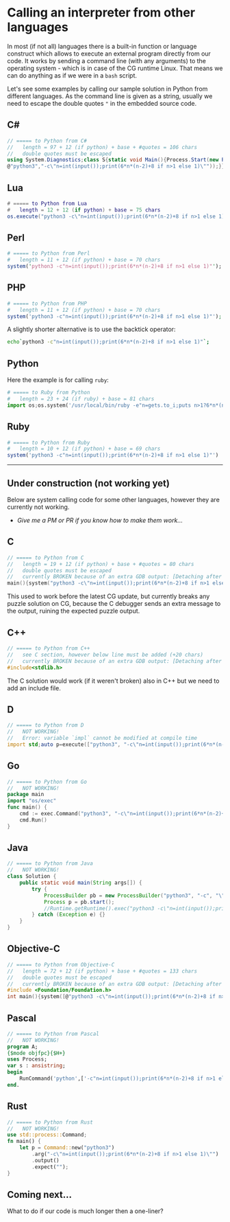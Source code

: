 # Calling an interpreter from other languages

In most (if not all) languages there is a built-in function or language construct which allows to execute an external program directly from our code. It works by sending a command line (with any arguments) to the operating system - which is in case of the CG runtime Linux. That means we can do anything as if we were in a `bash` script.

Let's see some examples by calling our sample solution in Python from different languages.
As the command line is given as a string, usually we need to escape the double quotes `"` in the embedded source code.

## C\#

```cs
// ===== to Python from C#
//   length = 97 + 12 (if python) + base + #quotes = 106 chars
//   double quotes must be escaped
using System.Diagnostics;class S{static void Main(){Process.Start(new ProcessStartInfo(
@"python3","-c\"n=int(input());print(6*n*(n-2)+8 if n>1 else 1)\""));}}
```

## Lua

```lua
# ===== to Python from Lua
#   length = 12 + 12 (if python) + base = 75 chars
os.execute("python3 -c\"n=int(input());print(6*n*(n-2)+8 if n>1 else 1)\"")
```

## Perl

```perl
# ===== to Python from Perl
#   length = 11 + 12 (if python) + base = 70 chars
system('python3 -c"n=int(input());print(6*n*(n-2)+8 if n>1 else 1)"');
```

## PHP

```php
# ===== to Python from PHP
#   length = 11 + 12 (if python) + base = 70 chars
system('python3 -c"n=int(input());print(6*n*(n-2)+8 if n>1 else 1)"');
```

A slightly shorter alternative is to use the backtick operator:

```sh
echo`python3 -c"n=int(input());print(6*n*(n-2)+8 if n>1 else 1)"`;
```

## Python

Here the example is for calling `ruby`:

```python
# ===== to Ruby from Python
#   length = 23 + 24 (if ruby) + base = 81 chars
import os;os.system('/usr/local/bin/ruby -e"n=gets.to_i;puts n>1?6*n*(n-2)+8:1"')
```

## Ruby

```ruby
# ===== to Python from Ruby
#   length = 10 + 12 (if python) + base = 69 chars
system('python3 -c"n=int(input());print(6*n*(n-2)+8 if n>1 else 1)"')
```

---

## Under construction (not working yet)

Below are system calling code for some other languages, however they are currently not working.

* _Give me a PM or PR if you know how to make them work..._

## C

```c
// ===== to Python from C
//   length = 19 + 12 (if python) + base + #quotes = 80 chars
//   double quotes must be escaped
//   currently BROKEN because of an extra GDB output: [Detaching after vfork from child process X]
main(){system("python3 -c\"n=int(input());print(6*n*(n-2)+8 if n>1 else 1)\"");}
```

This used to work before the latest CG update, but currently breaks any puzzle solution on CG, because the C debugger sends an extra message to the output, ruining the expected puzzle output.

## C++

```c++
// ===== to Python from C++
//   see C section, however below line must be added (+20 chars)
//   currently BROKEN because of an extra GDB output: [Detaching after vfork from child process X]
#include<stdlib.h>
```

The C solution would work (if it weren't broken) also in C++ but we need to add an include file.

## D

```d
// ===== to Python from D
//   NOT WORKING!
//   Error: variable `impl` cannot be modified at compile time
import std;auto p=execute(["python3", "-c\"n=int(input());print(6*n*(n-2)+8 if n>1 else 1)\""]);
```

## Go

```go
// ===== to Python from Go
//   NOT WORKING!
package main
import "os/exec"
func main() {
    cmd := exec.Command("python3", "-c\"n=int(input());print(6*n*(n-2)+8 if n>1 else 1)\"")
    cmd.Run()
}
```

## Java

```java
// ===== to Python from Java
//   NOT WORKING!
class Solution {
    public static void main(String args[]) {
        try {
            ProcessBuilder pb = new ProcessBuilder("python3", "-c", "\"n=int(input());print(6*n*(n-2)+8 if n>1 else 1)\"");
            Process p = pb.start();
            //Runtime.getRuntime().exec("python3 -c\"n=int(input());print(6*n*(n-2)+8 if n>1 else 1)\"");
        } catch (Exception e) {}
    }
}
```

## Objective-C

```c
// ===== to Python from Objective-C
//   length = 72 + 12 (if python) + base + #quotes = 133 chars
//   double quotes must be escaped
//   currently BROKEN because of an extra GDB output: [Detaching after vfork from child process X]
#include <Foundation/Foundation.h>
int main(){system([@"python3 -c\"n=int(input());print(6*n*(n-2)+8 if n>1 else 1)\"" UTF8String]);}
```

## Pascal

```pascal
// ===== to Python from Pascal
//   NOT WORKING!
program A;
{$mode objfpc}{$H+}
uses Process;
var s : ansistring;
begin
    RunCommand('python',['-c"n=int(input());print(6*n*(n-2)+8 if n>1 else 1)"'],s);
end.
```

## Rust

```rust
// ===== to Python from Rust
//   NOT WORKING!
use std::process::Command;
fn main() {
    let p = Command::new("python3")
        .arg("-c\"n=int(input());print(6*n*(n-2)+8 if n>1 else 1)\"")
        .output()
        .expect("");
}
```

## Coming next...

What to do if our code is much longer then a one-liner?
